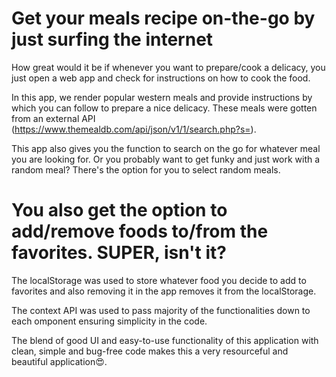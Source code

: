 # Get your meals recipe on-the-go by just surfing the internet

How great would it be if whenever you want to prepare/cook a delicacy, you just open a web app and check for instructions on how to cook the food.

In this app, we render popular western meals and provide instructions by which you can follow to prepare a nice delicacy. These meals were gotten from an external API (https://www.themealdb.com/api/json/v1/1/search.php?s=).

This app also gives you the function to search on the go for whatever meal you are looking for.
Or you probably want to get funky and just work with a random meal? There's the option for you to select random meals.

# You also get the option to add/remove foods to/from the favorites. SUPER, isn't it?

The localStorage was used to store whatever food you decide to add to favorites and also removing it in the app removes it from the localStorage.

The context API was used to pass majority of the functionalities down to each omponent ensuring simplicity in the code.

The blend of good UI and easy-to-use functionality of this application with clean, simple and bug-free code makes this a very resourceful and beautiful application😍.
